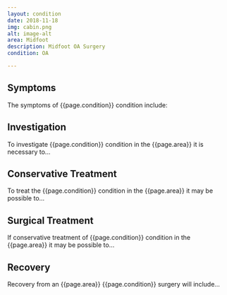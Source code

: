 ```yaml
---
layout: condition
date: 2018-11-18
img: cabin.png
alt: image-alt
area: Midfoot
description: Midfoot OA Surgery
condition: OA

---
```


## Symptoms
The symptoms of {{page.condition}} condition include:


## Investigation
To investigate {{page.condition}} condition in the {{page.area}} it is necessary to...


## Conservative Treatment
To treat the {{page.condition}} condition in the {{page.area}} it may be possible to...


## Surgical Treatment
If conservative treatment of {{page.condition}} condition in the {{page.area}} it may be possible to...


## Recovery
Recovery from an {{page.area}} {{page.condition}} surgery will include...